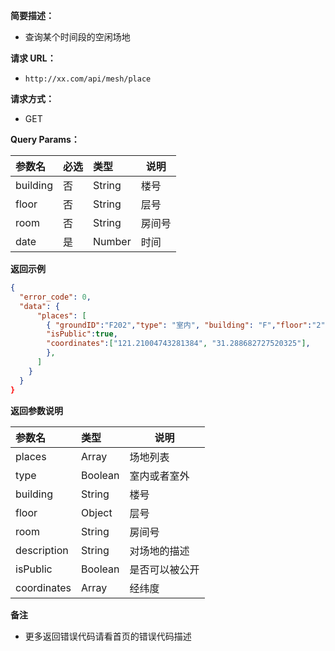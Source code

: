 **简要描述：**

- 查询某个时间段的空闲场地

**请求 URL：**

- `http://xx.com/api/mesh/place `

**请求方式：**

- GET

**Query Params：**

| 参数名    | 必选 | 类型   | 说明    |
| :-------- | :--- | :----- | ------- |
| building | 否   | String | 楼号 |
| floor | 否   | String | 层号 |
| room | 否   | String | 房间号 |
| date | 是   | Number | 时间 |

**返回示例**

```json
{
  "error_code": 0,
  "data": {
      "places": [
        { "groundID":"F202","type": "室内", "building": "F","floor":"2","room":"202","description": "",
        "isPublic":true,
        "coordinates":["121.21004743281384", "31.288682727520325"],
        },   
      ]
    }
  }
}
```

**返回参数说明**

| 参数名       | 类型    | 说明                           |
| :----------  | :------ | ------------------------------ |
| places         | Array | 场地列表               |
| type         | Boolean | 室内或者室外               |
| building     | String  | 楼号         |
| floor        | Object  | 层号             |
| room         | String  | 房间号                      |
| description  | String  | 对场地的描述                     |
| isPublic       | Boolean  | 是否可以被公开                       |
|coordinates|Array|经纬度|


**备注**

- 更多返回错误代码请看首页的错误代码描述

